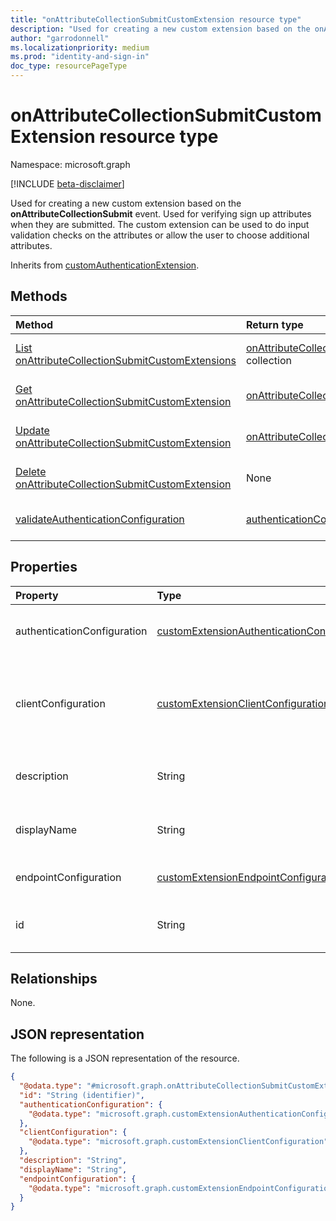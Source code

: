 ```yaml
---
title: "onAttributeCollectionSubmitCustomExtension resource type"
description: "Used for creating a new custom extension based on the onAttributeCollectionSubmit event."
author: "garrodonnell"
ms.localizationpriority: medium
ms.prod: "identity-and-sign-in"
doc_type: resourcePageType
---
```


# onAttributeCollectionSubmitCustomExtension resource type

Namespace: microsoft.graph

[!INCLUDE [beta-disclaimer](../../includes/beta-disclaimer.md)]

Used for creating a new custom extension based on the **onAttributeCollectionSubmit** event. Used for verifying sign up attributes when they are submitted. The custom extension can be used to do input validation checks on the attributes or allow the user to choose additional attributes. 

Inherits from [customAuthenticationExtension](../resources/customauthenticationextension.md).

## Methods
|Method|Return type|Description|
|:---|:---|:---|
|[List onAttributeCollectionSubmitCustomExtensions](../api/onattributecollectionsubmitcustomextension-list.md)|[onAttributeCollectionSubmitCustomExtension](../resources/onattributecollectionsubmitcustomextension.md) collection|Get a list of the [onAttributeCollectionSubmitCustomExtension](../resources/onattributecollectionsubmitcustomextension.md) objects and their properties.|
|[Get onAttributeCollectionSubmitCustomExtension](../api/onattributecollectionsubmitcustomextension-get.md)|[onAttributeCollectionSubmitCustomExtension](../resources/onattributecollectionsubmitcustomextension.md)|Read the properties and relationships of an [onAttributeCollectionSubmitCustomExtension](../resources/onattributecollectionsubmitcustomextension.md) object.|
|[Update onAttributeCollectionSubmitCustomExtension](../api/onattributecollectionsubmitcustomextension-update.md)|[onAttributeCollectionSubmitCustomExtension](../resources/onattributecollectionsubmitcustomextension.md)|Update the properties of an [onAttributeCollectionSubmitCustomExtension](../resources/onattributecollectionsubmitcustomextension.md) object.|
|[Delete onAttributeCollectionSubmitCustomExtension](../api/onattributecollectionsubmitcustomextension-delete.md)|None|Delete an [onAttributeCollectionSubmitCustomExtension](../resources/onattributecollectionsubmitcustomextension.md) object.|
|[validateAuthenticationConfiguration](../api/onattributecollectionsubmitcustomextension-validateauthenticationconfiguration.md)|[authenticationConfigurationValidation](../resources/authenticationconfigurationvalidation.md)|check validity of the endpoint and and authentication configuration for a [customAuthenticationExtension](../resources/customauthenticationextension.md).|

## Properties
|Property|Type|Description|
|:---|:---|:---|
|authenticationConfiguration|[customExtensionAuthenticationConfiguration](../resources/customextensionauthenticationconfiguration.md)|Configuration for securing the API call to the logic app. For example, using OAuth client credentials flow. Inherited from [customCalloutExtension](../resources/customcalloutextension.md).|
|clientConfiguration|[customExtensionClientConfiguration](../resources/customextensionclientconfiguration.md)|HTTP connection settings that define how long Microsoft Entra ID can wait for a connection to a logic app, how many times you can retry a timed-out connection and the exception scenarios when retries are allowed.  Inherited from [customCalloutExtension](../resources/customcalloutextension.md).|
|description|String|Description for the onAttributeCollectionSubmitCustomExtension object. Inherited from [customCalloutExtension](../resources/customcalloutextension.md).|
|displayName|String|Display name for the onAttributeCollectionSubmitCustomExtension object. Inherited from [customCalloutExtension](../resources/customcalloutextension.md).|
|endpointConfiguration|[customExtensionEndpointConfiguration](../resources/customextensionendpointconfiguration.md)|The type and details for configuring the endpoint to call the logic app's workflow. Inherited from [customCalloutExtension](../resources/customcalloutextension.md).|
|id|String|Identifier for the onAttributeCollectionSubmitCustomExtension object. Inherited from entity. Inherited from [entity](../resources/entity.md).|

## Relationships
None.

## JSON representation
The following is a JSON representation of the resource.
<!-- {
  "blockType": "resource",
  "keyProperty": "id",
  "@odata.type": "microsoft.graph.onAttributeCollectionSubmitCustomExtension",
  "baseType": "microsoft.graph.customAuthenticationExtension",
  "openType": false
}
-->
``` json
{
  "@odata.type": "#microsoft.graph.onAttributeCollectionSubmitCustomExtension",
  "id": "String (identifier)",
  "authenticationConfiguration": {
    "@odata.type": "microsoft.graph.customExtensionAuthenticationConfiguration"
  },
  "clientConfiguration": {
    "@odata.type": "microsoft.graph.customExtensionClientConfiguration"
  },
  "description": "String",
  "displayName": "String",
  "endpointConfiguration": {
    "@odata.type": "microsoft.graph.customExtensionEndpointConfiguration"
  }
}
```

